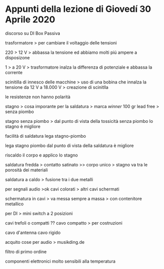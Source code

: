 # Appunti della lezione di Giovedí 30 Aprile 2020

discorso su DI Box Passiva

trasformatore > per cambiare il voltaggio delle tensioni

220 > 12 V > abbassa la tensione ed abbiamo molti piú ampere a disposizone

1 > a 20 V > trasformatore inalza la differenza di potenziale e abbassa la corrente

scinitilla di innesco delle macchine > uso di una bobina che innalza la tensione da 12 V a 18.000 V > creazione di scinitlla

le resistenze non hanno polarità

stagno > cosa imporante per la saldatura > marca _winner_ 100 gr lead free > senza piombo

stagno senza piombo > dal punto di vista della tossicità senza piombo lo stagno è migliore

facilità di saldatura lega stagno-piombo

lega stagno piombo dal punto di vista della saldatura è migliore

riscaldo il corpo e applico lo stagno

saldatura fredda  > contatto satinato >> corpo unico > stagno va tra le porosità dei materiali

saldatura a caldo > fusione tra i due metalli

per segnali audio >ok cavi colorati > altri cavi schermati

schermatura in cavi > va messa sempre a massa > con contenitore metallico

per DI > mini switch a 2 posizioni

cavi trefoli o compatti ??  cavo compatto > per costruzioni

cavo d'antenna cavo rigido

acquito cose per audio > musikding.de

filtro di primo ordine

componenti elettronici molto sensibili alla temperatura
